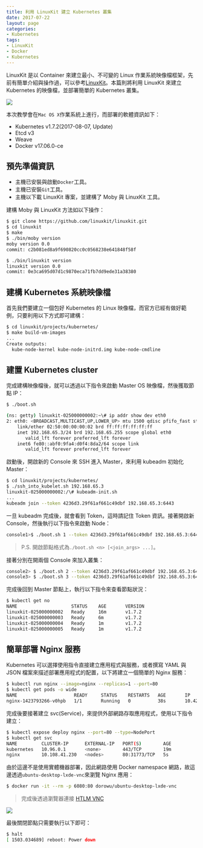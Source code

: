 ```yaml
---
title: 利用 LinuxKit 建立 Kubernetes 叢集
date: 2017-07-22
layout: page
categories:
- Kubernetes
tags:
- LinuxKit
- Docker
- Kubernetes
---
```

LinuxKit 是以 Container 來建立最小、不可變的 Linux 作業系統映像檔框架，先前有簡單介紹與操作過，可以參考[LinuxKit](https://kairen.github.io/2017/04/23/container/linuxkit/)。本篇則將利用 LinuxKit 來建立 Kubernetes 的映像檔，並部署簡單的 Kubernetes 叢集。

![](/images/kube/moby+kubernetes.png)

<!--more-->

本次教學會在`Mac OS X`作業系統上進行，而部署的軟體資訊如下：
* Kubernetes v1.7.2(2017-08-07, Update)
* Etcd v3
* Weave
* Docker v17.06.0-ce

## 預先準備資訊
* 主機已安裝與啟動`Docker`工具。
* 主機已安裝`Git`工具。
* 主機以下載 LinuxKit 專案，並建構了 Moby 與 LinuxKit 工具。

建構 Moby 與 LinuxKit 方法如以下操作：
```sh
$ git clone https://github.com/linuxkit/linuxkit.git
$ cd linuxkit
$ make
$ ./bin/moby version
moby version 0.0
commit: c2b081ed8a9f690820cc0c0568238e641848f58f

$ ./bin/linuxkit version
linuxkit version 0.0
commit: 0e3ca695d07d1c9870eca71fb7dd9ede31a38380
```

## 建構 Kubernetes 系統映像檔
首先我們要建立一個包好 Kubernetes 的 Linux 映像檔，而官方已經有做好範例，只要利用以下方式即可建構：
```sh
$ cd linuxkit/projects/kubernetes/
$ make build-vm-images
...
Create outputs:
  kube-node-kernel kube-node-initrd.img kube-node-cmdline
```

## 建置 Kubernetes cluster
完成建構映像檔後，就可以透過以下指令來啟動 Master OS 映像檔，然後獲取節點 IP：
```sh
$ ./boot.sh

(ns: getty) linuxkit-025000000002:~\# ip addr show dev eth0
2: eth0: <BROADCAST,MULTICAST,UP,LOWER_UP> mtu 1500 qdisc pfifo_fast state UP qlen 1000
    link/ether 02:50:00:00:00:02 brd ff:ff:ff:ff:ff:ff
    inet 192.168.65.3/24 brd 192.168.65.255 scope global eth0
       valid_lft forever preferred_lft forever
    inet6 fe80::abf0:9fa4:d0f4:8da2/64 scope link
       valid_lft forever preferred_lft forever
```

啟動後，開啟新的 Console 來 SSH 進入 Master，來利用 kubeadm 初始化 Master：
```sh
$ cd linuxkit/projects/kubernetes/
$ ./ssh_into_kubelet.sh 192.168.65.3
linuxkit-025000000002:/\# kubeadm-init.sh
...
kubeadm join --token 4236d3.29f61af661c49dbf 192.168.65.3:6443
```

一旦 kubeadm 完成後，就會看到 Token，這時請記住 Token 資訊。接著開啟新 Console，然後執行以下指令來啟動 Node：
```sh
console1>$ ./boot.sh 1 --token 4236d3.29f61af661c49dbf 192.168.65.3:6443
```
> P.S. 開啟節點格式為`./boot.sh <n> [<join_args> ...]`。

接著分別在開兩個 Console 來加入叢集：
```sh
console2> $ ./boot.sh 2 --token 4236d3.29f61af661c49dbf 192.168.65.3:6443
console3> $ ./boot.sh 3 --token 4236d3.29f61af661c49dbf 192.168.65.3:6443
```

完成後回到 Master 節點上，執行以下指令來查看節點狀況：
```sh
$ kubectl get no
NAME                    STATUS    AGE       VERSION
linuxkit-025000000002   Ready     16m       v1.7.2
linuxkit-025000000003   Ready     6m        v1.7.2
linuxkit-025000000004   Ready     1m        v1.7.2
linuxkit-025000000005   Ready     1m        v1.7.2
```

## 簡單部署 Nginx 服務
Kubernetes 可以選擇使用指令直接建立應用程式與服務，或者撰寫 YAML 與 JSON 檔案來描述部署應用程式的配置，以下將建立一個簡單的 Nginx 服務：
```sh
$ kubectl run nginx --image=nginx --replicas=1 --port=80
$ kubectl get pods -o wide
NAME                     READY     STATUS    RESTARTS   AGE       IP          NODE
nginx-1423793266-v0hpb   1/1       Running   0          38s       10.42.0.1   linuxkit-025000000004
```

完成後要接著建立 svc(Service)，來提供外部網路存取應用程式，使用以下指令建立：
```sh
$ kubectl expose deploy nginx --port=80 --type=NodePort
$ kubectl get svc
NAME         CLUSTER-IP      EXTERNAL-IP   PORT(S)        AGE
kubernetes   10.96.0.1       <none>        443/TCP        19m
nginx        10.108.41.230   <nodes>       80:31773/TCP   5s
```

由於這邊不是使用實體機器部署，因此網路使用 Docker namespace 網路，故這邊透過`ubuntu-desktop-lxde-vnc`來瀏覽 Nginx 應用：
```sh
$ docker run -it --rm -p 6080:80 dorowu/ubuntu-desktop-lxde-vnc
```
> 完成後透過瀏覽器連接 [HTLM VNC](localhost:6080)

![](/images/kube/docker-desktop.png)

最後關閉節點只需要執行以下即可：
```sh
$ halt
[ 1503.034689] reboot: Power down
```
